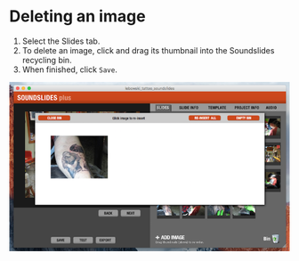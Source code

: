 # Deleting an image

1. Select the Slides tab.
2. To delete an image, click and drag its thumbnail into the Soundslides recycling bin.
3. When finished, click `Save`.

![The Soundslides Recycling Bin.](/assets/soundslides-deleting-an-image.png)
